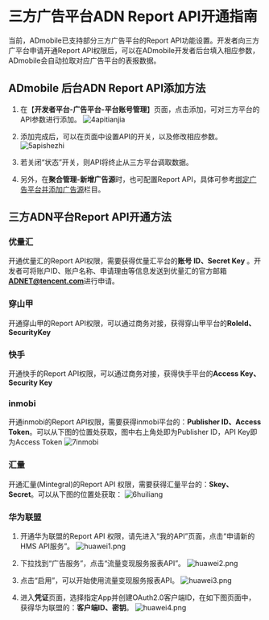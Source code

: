 # 三方广告平台ADN Report API开通指南

当前，ADmobile已支持部分三方广告平台的Report API功能设置。开发者向三方广平台申请开通Report API权限后，可以在ADmobile开发者后台填入相应参数，ADmobile会自动拉取对应广告平台的表报数据。

## ADmobile 后台ADN Report API添加方法
1. 在【**开发者平台-广告平台-平台账号管理**】页面，点击添加，可对三方平台的API参数进行添加。
![4apitianjia](../images/10.0/4apitianjia.png)

2. 添加完成后，可以在页面中设置API的开关，以及修改相应参数。
![5apishezhi](../images/10.0/5apishezhi.png)

3. 若关闭“状态”开关，则API将终止从三方平台调取数据。
4. 另外，在**聚合管理-新增广告源**时，也可配置Report API，具体可参考[绑定广告平台并添加广告源](../1-使用指南/2-绑定广告平台并创建广告源.md)栏目。

## 三方ADN平台Report API开通方法

### 优量汇
开通优量汇的Report API权限，需要获得优量汇平台的**账号 ID、Secret Key** 。开发者可将账户ID、账户名称、申请理由等信息发送到优量汇的官方邮箱**ADNET@tencent.com**进行申请。

### 穿山甲
开通穿山甲的Report API权限，可以通过商务对接，获得穿山甲平台的**RoleId、SecurityKey**   

### 快手
开通快手的Report API权限，可以通过商务对接，获得快手平台的**Access Key、Security Key**   

### inmobi
开通inmobi的Report API权限，需要获得inmobi平台的：**Publisher ID、Access Token**。可以从下图的位置处获取，图中右上角处即为Publisher ID，API Key即为Access Token
![7inmobi](../images/10.0/7inmobi.png)

### 汇量
开通汇量(Mintegral)的Report API 权限，需要获得汇量平台的：**Skey、Secret**。可以从下图的位置处获取：
![6huiliang](../images/10.0/6huiliang.png)

### 华为联盟
1. 开通华为联盟的Report API 权限，请先进入“我的API”页面，点击“申请新的HMS API服务”。
![huawei1.png](../images/10.0/huawei1.png)

2. 下拉找到“广告服务”，点击“流量变现服务报表API”。
![huawei2.png](../images/10.0/huawei2.png)

3. 点击“启用”，可以开始使用流量变现服务报表API。
![huawei3.png](../images/10.0/huawei3.png)

4. 进入**凭证**页面，选择指定App并创建OAuth2.0客户端ID，在如下图页面中，获得华为联盟的：**客户端ID、密钥**。
![huawei4.png](../images/10.0/huawei4.png)


